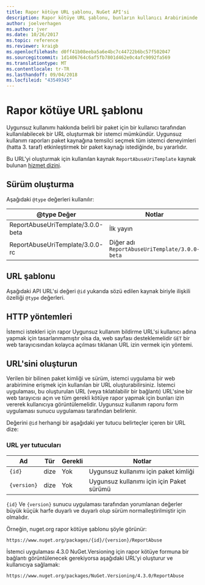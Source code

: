 ```yaml
---
title: Rapor kötüye URL şablonu, NuGet API'si
description: Rapor kötüye URL şablonu, bunların kullanıcı Arabiriminde bir rapor kötüye bağlantı görüntüler etmesine olanak tanır.
author: joelverhagen
ms.author: jver
ms.date: 10/26/2017
ms.topic: reference
ms.reviewer: kraigb
ms.openlocfilehash: d0ff41b08eeba5a6e4bc7c44722b6bc57f502047
ms.sourcegitcommit: 1d1406764c6af5fb7801d462e0c4afc9092fa569
ms.translationtype: MT
ms.contentlocale: tr-TR
ms.lasthandoff: 09/04/2018
ms.locfileid: "43549345"
---
```

# <a name="report-abuse-url-template"></a>Rapor kötüye URL şablonu

Uygunsuz kullanımı hakkında belirli bir paket için bir kullanıcı tarafından kullanılabilecek bir URL oluşturmak bir istemci mümkündür. Uygunsuz kullanım raporları paket kaynağına temsilci seçmek tüm istemci deneyimleri (hatta 3. taraf) etkinleştirmek bir paket kaynağı istediğinde, bu yararlıdır.

Bu URL'yi oluşturmak için kullanılan kaynak `ReportAbuseUriTemplate` kaynak bulunan [hizmet dizini](service-index.md).

## <a name="versioning"></a>Sürüm oluşturma

Aşağıdaki `@type` değerleri kullanılır:

@type Değer                       | Notlar
--------------------------------- | -----
ReportAbuseUriTemplate/3.0.0-beta | İlk yayın
ReportAbuseUriTemplate/3.0.0-rc   | Diğer adı `ReportAbuseUriTemplate/3.0.0-beta`

## <a name="url-template"></a>URL şablonu

Aşağıdaki API URL'si değeri `@id` yukarıda sözü edilen kaynak biriyle ilişkili özelliği `@type` değerleri.

## <a name="http-methods"></a>HTTP yöntemleri

İstemci istekleri için rapor Uygunsuz kullanım bildirme URL'si kullanıcı adına yapmak için tasarlanmamıştır olsa da, web sayfası desteklemelidir `GET` bir web tarayıcısından kolayca açılması tıklanan URL izin vermek için yöntemi.

## <a name="construct-the-url"></a>URL'sini oluşturun

Verilen bir bilinen paket kimliği ve sürüm, istemci uygulama bir web arabirimine erişmek için kullanılan bir URL oluşturabilirsiniz. İstemci uygulaması, bu oluşturulan URL (veya tıklatılabilir bir bağlantı) URL'sine bir web tarayıcısı açın ve tüm gerekli kötüye rapor yapmak için bunları izin vererek kullanıcıya görüntülemelidir. Uygunsuz kullanım raporu form uygulaması sunucu uygulaması tarafından belirlenir.

Değerini `@id` herhangi bir aşağıdaki yer tutucu belirteçler içeren bir URL dize:

### <a name="url-placeholders"></a>URL yer tutucuları

Ad        | Tür    | Gerekli | Notlar
----------- | ------- | -------- | -----
`{id}`      | dize  | Yok       | Uygunsuz kullanımı için paket kimliği
`{version}` | dize  | Yok       | Uygunsuz kullanımı için için Paket sürümü

`{id}` Ve `{version}` sunucu uygulaması tarafından yorumlanan değerler büyük küçük harfe duyarlı ve duyarlı olup sürüm normalleştirilmiştir için olmalıdır.

Örneğin, nuget.org rapor kötüye şablonu şöyle görünür:

    https://www.nuget.org/packages/{id}/{version}/ReportAbuse

İstemci uygulaması 4.3.0 NuGet.Versioning için rapor kötüye formuna bir bağlantı görüntülenecek gerekiyorsa aşağıdaki URL'yi oluşturur ve kullanıcıya sağlamak:

    https://www.nuget.org/packages/NuGet.Versioning/4.3.0/ReportAbuse
